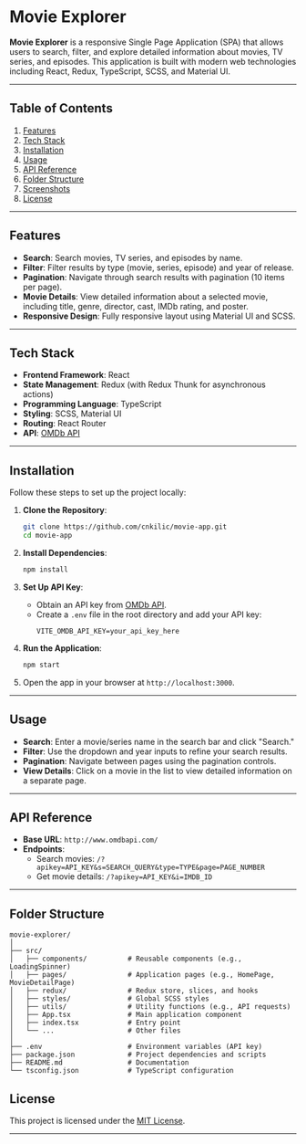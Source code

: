 # Movie Explorer

**Movie Explorer** is a responsive Single Page Application (SPA) that allows users to search, filter, and explore detailed information about movies, TV series, and episodes. This application is built with modern web technologies including React, Redux, TypeScript, SCSS, and Material UI.

---

## Table of Contents

1. [Features](#features)
2. [Tech Stack](#tech-stack)
3. [Installation](#installation)
4. [Usage](#usage)
5. [API Reference](#api-reference)
6. [Folder Structure](#folder-structure)
7. [Screenshots](#screenshots)
8. [License](#license)

---

## Features

- **Search**: Search movies, TV series, and episodes by name.
- **Filter**: Filter results by type (movie, series, episode) and year of release.
- **Pagination**: Navigate through search results with pagination (10 items per page).
- **Movie Details**: View detailed information about a selected movie, including title, genre, director, cast, IMDb rating, and poster.
- **Responsive Design**: Fully responsive layout using Material UI and SCSS.

---

## Tech Stack

- **Frontend Framework**: React
- **State Management**: Redux (with Redux Thunk for asynchronous actions)
- **Programming Language**: TypeScript
- **Styling**: SCSS, Material UI
- **Routing**: React Router
- **API**: [OMDb API](http://www.omdbapi.com/)

---

## Installation

Follow these steps to set up the project locally:

1. **Clone the Repository**:

   ```bash
   git clone https://github.com/cnkilic/movie-app.git
   cd movie-app
   ```

2. **Install Dependencies**:

   ```bash
   npm install
   ```

3. **Set Up API Key**:

   - Obtain an API key from [OMDb API](http://www.omdbapi.com/apikey.aspx).
   - Create a `.env` file in the root directory and add your API key:
     ```env
     VITE_OMDB_API_KEY=your_api_key_here
     ```

4. **Run the Application**:

   ```bash
   npm start
   ```

5. Open the app in your browser at `http://localhost:3000`.

---

## Usage

- **Search**: Enter a movie/series name in the search bar and click "Search."
- **Filter**: Use the dropdown and year inputs to refine your search results.
- **Pagination**: Navigate between pages using the pagination controls.
- **View Details**: Click on a movie in the list to view detailed information on a separate page.

---

## API Reference

- **Base URL**: `http://www.omdbapi.com/`
- **Endpoints**:
  - Search movies: `/?apikey=API_KEY&s=SEARCH_QUERY&type=TYPE&page=PAGE_NUMBER`
  - Get movie details: `/?apikey=API_KEY&i=IMDB_ID`

---

## Folder Structure

```
movie-explorer/
│
├── src/
│   ├── components/          # Reusable components (e.g., LoadingSpinner)
│   ├── pages/               # Application pages (e.g., HomePage, MovieDetailPage)
│   ├── redux/               # Redux store, slices, and hooks
│   ├── styles/              # Global SCSS styles
│   ├── utils/               # Utility functions (e.g., API requests)
│   ├── App.tsx              # Main application component
│   ├── index.tsx            # Entry point
│   └── ...                  # Other files
│
├── .env                     # Environment variables (API key)
├── package.json             # Project dependencies and scripts
├── README.md                # Documentation
└── tsconfig.json            # TypeScript configuration
```

## License

This project is licensed under the [MIT License](https://opensource.org/licenses/MIT).

---
